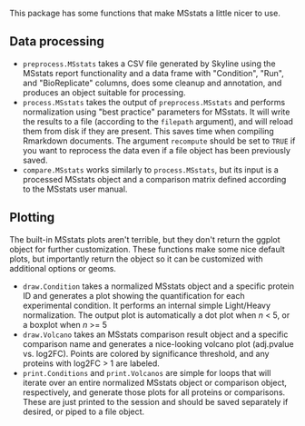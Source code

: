 This package has some functions that make MSstats a little nicer to use.

## Data processing

* `preprocess.MSstats` takes a CSV file generated by Skyline using the MSstats report functionality and a data frame with "Condition", "Run", and "BioReplicate" columns, does some cleanup and annotation, and produces an object suitable for processing.
* `process.MSstats` takes the output of `preprocess.MSstats` and performs normalization using "best practice" parameters for MSstats. It will write the results to a file (according to the `filepath` argument), and will reload them from disk if they are present. This saves time when compiling Rmarkdown documents. The argument `recompute` should be set to `TRUE` if you want to reprocess the data even if a file object has been previously saved.
* `compare.MSstats` works similarly to `process.MSstats`, but its input is a processed MSstats object and a comparison matrix defined according to the MSstats user manual.

## Plotting

The built-in MSstats plots aren't terrible, but they don't return the ggplot object for further customization. These functions make some nice default plots, but importantly return the object so it can be customized with additional options or geoms.

* `draw.Condition` takes a normalized MSstats object and a specific protein ID and generates a plot showing the quantification for each experimental condition. It performs an internal simple Light/Heavy normalization. The output plot is automatically a dot plot when *n* < 5, or a boxplot when *n* >= 5
* `draw.Volcano` takes an MSstats comparison result object and a specific comparison name and generates a nice-looking volcano plot (adj.pvalue vs. log2FC). Points are colored by significance threshold, and any proteins with log2FC > 1 are labeled.
* `print.Conditions` and `print.Volcanos` are simple for loops that will iterate over an entire normalized MSstats object or comparison object, respectively, and generate those plots for all proteins or comparisons. These are just printed to the session and should be saved separately if desired, or piped to a file object.
